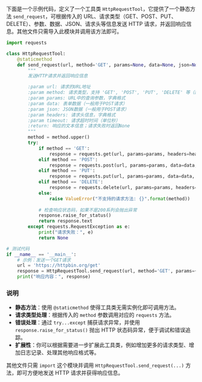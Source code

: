 下面是一个示例代码，定义了一个工具类 `HttpRequestTool`，它提供了一个静态方法 `send_request`，可根据传入的 URL、请求类型（GET、POST、PUT、DELETE）、参数、数据、JSON、请求头等信息发送 HTTP 请求，并返回响应信息。其他文件只需导入此模块并调用该方法即可。

```python
import requests

class HttpRequestTool:
    @staticmethod
    def send_request(url, method='GET', params=None, data=None, json=None, headers=None, timeout=10):
        """
        发送HTTP请求并返回响应信息

        :param url: 请求的URL地址
        :param method: 请求类型，支持 'GET', 'POST', 'PUT', 'DELETE' 等（默认GET）
        :param params: URL中的查询参数，字典格式
        :param data: 表单数据（一般用于POST请求）
        :param json: JSON数据（一般用于POST请求）
        :param headers: 请求头信息，字典格式
        :param timeout: 请求超时时间（单位秒）
        :return: 响应的文本信息；请求失败时返回None
        """
        method = method.upper()
        try:
            if method == 'GET':
                response = requests.get(url, params=params, headers=headers, timeout=timeout)
            elif method == 'POST':
                response = requests.post(url, params=params, data=data, json=json, headers=headers, timeout=timeout)
            elif method == 'PUT':
                response = requests.put(url, params=params, data=data, json=json, headers=headers, timeout=timeout)
            elif method == 'DELETE':
                response = requests.delete(url, params=params, headers=headers, timeout=timeout)
            else:
                raise ValueError("不支持的请求方法: {}".format(method))
            
            # 检查响应状态码，如果不是200系列会抛出异常
            response.raise_for_status()
            return response.text
        except requests.RequestException as e:
            print("请求失败：", e)
            return None

# 测试代码
if __name__ == '__main__':
    # 示例：发送一个GET请求
    url = 'https://httpbin.org/get'
    response = HttpRequestTool.send_request(url, method='GET', params={'key': 'value'})
    print("响应内容：", response)
```

### 说明

- **静态方法**：使用 `@staticmethod` 使得工具类无需实例化即可调用方法。
- **请求类型处理**：根据传入的 `method` 参数调用对应的 `requests` 方法。
- **错误处理**：通过 `try...except` 捕获请求异常，并使用 `response.raise_for_status()` 抛出 HTTP 状态码异常，便于调试和错误追踪。
- **扩展性**：你可以根据需要进一步扩展此工具类，例如增加更多的请求类型、增加日志记录、处理其他响应格式等。

其他文件只需 `import` 这个模块并调用 `HttpRequestTool.send_request(...)` 方法，即可方便地发送 HTTP 请求并获得响应信息。